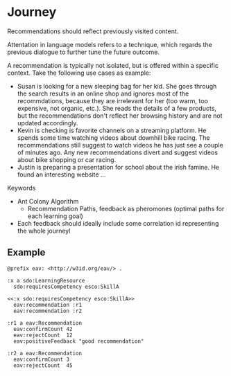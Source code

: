 # Journey

Recommendations should reflect previously visited content. 


Attentation in language models refers to a technique, which regards the previous dialogue to further tune the future outcome. 

A recommendation is typically not isolated, but is offered within a specific context. Take the following use cases as example: 

- Susan is looking for a new sleeping bag for her kid. She goes through the search results in an online shop and ignores most of the recommdations, because they are irrelevant for her (too warm, too expensive, not organic, etc.). She reads the details of a few products, but the recommendations don't reflect her browsing history and are not updated accordingly. 
- Kevin is checking is favorite channels on a streaming platform. He spends  some time watching videos about downhill bike racing. The recommendations still suggest to watch videos he has just see a couple of minutes ago. Any new recommendations divert and suggest videos about bike shopping or car racing. 
- Justin is preparing a presentation for school about the irish famine. He found an interesting website ...


Keywords
- Ant Colony Algorithm
  - Recommendation Paths, feedback as pheromones (optimal paths for each learning goal)
- Each feedback should ideally include some correlation id representing the whole journeyl



## Example

```turtle
@prefix eav: <http://w3id.org/eav/> . 

:x a sdo:LearningResource
  sdo:requiresCompetency esco:SkillA

<<:x sdo:requiresCompetency esco:SkillA>> 
  eav:recommendation :r1
  eav:recommendation :r2

:r1 a eav:Recommendation
  eav:confirmCount 42
  eav:rejectCount  12
  eav:positiveFeedback "good recommendation"

:r2 a eav:Recommendation
  eav:confirmCount 3
  eav:rejectCount  45
  

```

<!---
issue: 
 recommendations are part of the graph, not dynamically computed


-->

